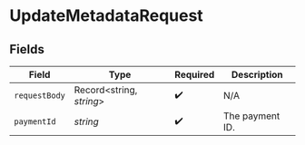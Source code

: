 # UpdateMetadataRequest


## Fields

| Field                    | Type                     | Required                 | Description              |
| ------------------------ | ------------------------ | ------------------------ | ------------------------ |
| `requestBody`            | Record<string, *string*> | :heavy_check_mark:       | N/A                      |
| `paymentId`              | *string*                 | :heavy_check_mark:       | The payment ID.          |